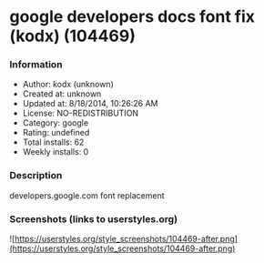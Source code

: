 # google developers docs font fix (kodx) (104469)

### Information
- Author: kodx (unknown)
- Created at: unknown
- Updated at: 8/18/2014, 10:26:26 AM
- License: NO-REDISTRIBUTION
- Category: google
- Rating: undefined
- Total installs: 62
- Weekly installs: 0


### Description
developers.google.com font replacement


### Screenshots (links to userstyles.org)
![https://userstyles.org/style_screenshots/104469-after.png](https://userstyles.org/style_screenshots/104469-after.png)



